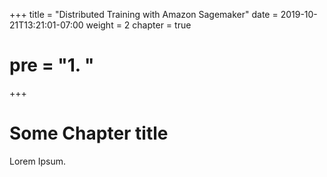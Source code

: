 +++
title = "Distributed Training with Amazon Sagemaker"
date = 2019-10-21T13:21:01-07:00
weight = 2 
chapter = true
# pre = "<b>1. </b>"
+++

# Some Chapter title

Lorem Ipsum.
